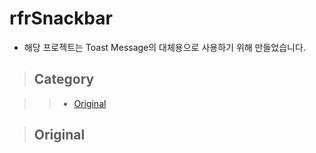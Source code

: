 # rfrSnackbar

- 해당 프로젝트는 Toast Message의 대체용으로 사용하기 위해 만들었습니다.

> ## Category

>> - [Original](#original)

> ## Original
